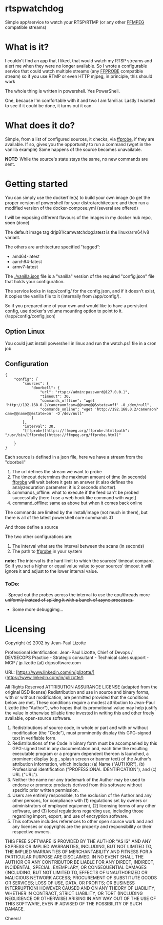 # rtspwatchdog
Simple app/service to watch your RTSP/RTMP (or any other [FFMPEG](https://ffmpeg.org/) compatible streams)

# What is it?

I couldn't find an app that I liked, that would watch my RTSP streams and alert me when they were no longer available. So I wrote a configurable service that could watch multiple streams (any [FFPROBE](HTTPS://FFMPEG.ORG/FFPROBE.HTML) compatible stream) so if you use RTMP or even HTTP mjpeg, in principle, this should work

The whole thing is written in powershell. Yes PowerShell.

One, because I'm comfortable with it and two I am familiar.
Lastly I wanted to see if it could be done, it turns out it can.

# What does it do?

Simple, from a list of configured sources, it checks, via [ffprobe](https://ffmpeg.org/ffprobe.html), if they are available.
If so, gives you the opportunity to run a command (wget in the vanilla example)
Same happens of the source becomes unavailable.

**NOTE:** While the source's state stays the same, no new commands are sent.
# Getting started

You can simply use the dockerfile(s) to build your own image (to get the proper version of powershell for your distro/architecture and then run a modified version of the docker-compose.yml (several are offered)

I will be exposing different flavours of the images in my docker hub repo, ~~soon~~ (done)

The default image tag drjp81/camwatchdog:latest is the linux/arm64/v8 variant. 

The others are architecture specified "tagged":
- amd64-latest
- aarch64-latest
- armv7-latest


The [./vanilla.json](./vanilla.json) file is a "vanilla" version of the required "config.json" file that holds your configuration.

The service looks in /app/config/ for the config.json, and if it doesn't exist, it copies the vanilla file to it (internally from /app/config/).

So if you prepared one of your own and would like to have a persistent config, use docker's volume mounting option to point to it. (/app/config/config.json)

## Option Linux
You could just install powershell in linux and run the watch.ps1 file in a cron job.

## Configuration

```
{
    "config": {
        "sources": {
            "doorbell": {
                "url": "rtsp://admin:password@127.0.0.1",
                "timeout": 30,
                "commands_offline": "wget 'http://192.168.0.2/cameraon?cam=@@name@@&state=off' -O /dev/null",
                "commands_online": "wget 'http://192.168.0.2/cameraon?cam=@@name@@&state=on' -O /dev/null"
            }
        },
        "interval": 30,
        "[ffprobe](https://ffmpeg.org/ffprobe.html)path": "/usr/bin/[ffprobe](https://ffmpeg.org/ffprobe.html)"
        
    }
}
```
Each source is defined in a json file, here we have a stream from the "doorbell"

1. The url defines the stream we want to probe
2. The timeout determines the maximum amount of time (in seconds) [ffprobe](https://ffmpeg.org/ffprobe.html) will wait before it gets an answer (it also defines the analyzeduration parameter: it is 2 seconds shorter).
3. commands_offline: what to execute if the feed can't be probed successfully (here I use a web hook like command with wget) 
4. command_offline: same as above but when it comes back online 

The commands are limited by the install/image (not much in there), but there is all of the latest powershell core commands :D


And those define a source

The two other configurations are:

1. The interval what are the interval between the scans (in seconds)
2. The path to [ffprobe](https://ffmpeg.org/ffprobe.html) in your system

**note:** The interval is the hard limit to which the sources' timeout compare. So if you set a higher or equal value value to your sources' timeout it will ignore it and adjust to the lower interval value. 

### ToDo: 
~~- Spread out the probes across the interval to use the cpu/threads more uniformly instead of spiking it with a bunch of async processes.~~
- Some more debuggimg...

# Licensing

Copyright (c) 2002 by Jean-Paul Lizotte

Professional identification: Jean-Paul Lizotte, Chief of Devops / DEVSECOPS Practice - Strategic consultant - Technical sales support - MCP / jp.lizotte (at) drjpsoftware.com

URL: [https://www.linkedin.com/in/jplizotte/](https://www.linkedin.com/in/jplizotte/)


All Rights Reserved
ATTRIBUTION ASSURANCE LICENSE (adapted from the original BSD license)
Redistribution and use in source and binary forms, with or without
modification, are permitted provided that the conditions below are met.
These conditions require a modest attribution to Jean-Paul Lizotte (the
"Author"), who hopes that its promotional value may help justify the
value in otherwise billable time invested in writing
this and other freely available, open-source software.

1. Redistributions of source code, in whole or part and with or without
modification (the "Code"), must prominently display this GPG-signed
text in verifiable form.
2. Redistributions of the Code in binary form must be accompanied by
this GPG-signed text in any documentation and, each time the resulting
executable program or a program dependent thereon is launched, a
prominent display (e.g., splash screen or banner text) of the Author's
attribution information, which includes:
(a) Name ("AUTHOR"),
(b) Professional identification ("PROFESSIONAL IDENTIFICATION"), and
(c) URL ("URL").
3. Neither the name nor any trademark of the Author may be used to
endorse or promote products derived from this software without specific
prior written permission.
4. Users are entirely responsible, to the exclusion of the Author and
any other persons, for compliance with (1) regulations set by owners or
administrators of employed equipment, (2) licensing terms of any other
software, and (3) local regulations regarding use, including those
regarding import, export, and use of encryption software.
5. This software includes references to other open source work and and any 
licenses or copyrights are the property and responsibility or their respective owners. 

THIS FREE SOFTWARE IS PROVIDED BY THE AUTHOR "AS IS" AND
ANY EXPRESS OR IMPLIED WARRANTIES, INCLUDING, BUT NOT
LIMITED TO, THE IMPLIED WARRANTIES OF MERCHANTABILITY AND
FITNESS FOR A PARTICULAR PURPOSE ARE DISCLAIMED. IN NO
EVENT SHALL THE AUTHOR OR ANY CONTRIBUTOR BE LIABLE FOR
ANY DIRECT, INDIRECT, INCIDENTAL, SPECIAL, EXEMPLARY, OR
CONSEQUENTIAL DAMAGES (INCLUDING, BUT NOT LIMITED TO,
EFFECTS OF UNAUTHORIZED OR MALICIOUS NETWORK ACCESS;
PROCUREMENT OF SUBSTITUTE GOODS OR SERVICES; LOSS OF USE,
DATA, OR PROFITS; OR BUSINESS INTERRUPTION) HOWEVER CAUSED
AND ON ANY THEORY OF LIABILITY, WHETHER IN CONTRACT, STRICT
LIABILITY, OR TORT (INCLUDING NEGLIGENCE OR OTHERWISE)
ARISING IN ANY WAY OUT OF THE USE OF THIS SOFTWARE, EVEN
IF ADVISED OF THE POSSIBILITY OF SUCH DAMAGE.

Cheers!
